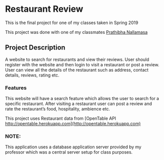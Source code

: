 # Restaurant Review
This is the final project for one of my classes taken in Spring 2019

This project was done with one of my classmates [Prathibha Nallamasa](https://github.com/prathibhaNallamasa)

## Project Description
A website to search for restaurants and view their reviews. User should register with the website and then login to visit a restaurant or post a review. User can view all the details of the restaurant such as address, contact details, reviews, rating etc.

### Features
This website will have a search feature which allows the user to search for a specific restaurant. After visiting a restaurant user can post a review and rate the restaurant’s food, hospitality, ambience etc.

This project uses Restaurant data from [OpenTable API http://opentable.herokuapp.com](http://opentable.herokuapp.com)

### NOTE:
This application uses a database application server provided by my professor which was a central server setup for class purposes. 
